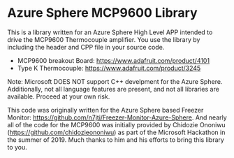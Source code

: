 # Azure Sphere MCP9600 Library

This is a library written for an Azure Sphere High Level APP intended to drive the MCP9600 Thermocouple amplifier.  You use the library by including the header and CPP file in your source code. 

* MCP9600 breakout Board: https://www.adafruit.com/product/4101
* Type K Thermocouple: https://www.adafruit.com/product/3245

Note: Microsoft DOES NOT support C++ develpment for the Azure Sphere.  Additionally, not all language features are present, and not all libraries are available. Proceed at your own risk.  

This code was originally written for the Azure Sphere based Freezer Monitor: https://github.com/n7jti/Freezer-Monitor-Azure-Sphere.  And nearly all of the code for the MCP9600 was initially provided by Chidozie Ononiwu (https://github.com/chidozieononiwu) as part of the Microsoft Hackathon in the summer of 2019. Much thanks to him and his efforts to bring this library to you.   






